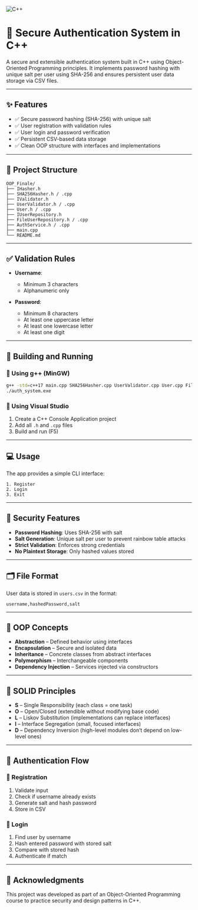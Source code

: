![C++](https://img.shields.io/badge/language-C%2B%2B-blue.svg)
# 🔐 Secure Authentication System in C++

A secure and extensible authentication system built in C++ using Object-Oriented Programming principles. It implements password hashing with unique salt per user using SHA-256 and ensures persistent user data storage via CSV files.

---

## ✨ Features

- ✅ Secure password hashing (SHA-256) with unique salt  
- ✅ User registration with validation rules  
- ✅ User login and password verification  
- ✅ Persistent CSV-based data storage  
- ✅ Clean OOP structure with interfaces and implementations

---
## 📁 Project Structure

```
OOP_Finale/
├── IHasher.h
├── SHA256Hasher.h / .cpp
├── IValidator.h
├── UserValidator.h / .cpp
├── User.h / .cpp
├── IUserRepository.h
├── FileUserRepository.h / .cpp
├── AuthService.h / .cpp
├── main.cpp
└── README.md
```

---

## ✅ Validation Rules

- **Username**:
  - Minimum 3 characters  
  - Alphanumeric only  

- **Password**:
  - Minimum 8 characters  
  - At least one uppercase letter  
  - At least one lowercase letter  
  - At least one digit  

---

## 🔧 Building and Running

### 🔹 Using g++ (MinGW)

```bash
g++ -std=c++17 main.cpp SHA256Hasher.cpp UserValidator.cpp User.cpp FileUserRepository.cpp AuthService.cpp -o auth_system.exe
./auth_system.exe
```

### 🔹 Using Visual Studio

1. Create a C++ Console Application project  
2. Add all `.h` and `.cpp` files  
3. Build and run (F5)

---

## 💻 Usage

The app provides a simple CLI interface:

```
1. Register
2. Login
3. Exit
```

---

## 🔐 Security Features

- **Password Hashing**: Uses SHA-256 with salt  
- **Salt Generation**: Unique salt per user to prevent rainbow table attacks  
- **Strict Validation**: Enforces strong credentials  
- **No Plaintext Storage**: Only hashed values stored  

---

## 🗂️ File Format

User data is stored in `users.csv` in the format:

```
username,hashedPassword,salt
```

---

## 🧠 OOP Concepts

- **Abstraction** – Defined behavior using interfaces  
- **Encapsulation** – Secure and isolated data  
- **Inheritance** – Concrete classes from abstract interfaces  
- **Polymorphism** – Interchangeable components  
- **Dependency Injection** – Services injected via constructors  

---

## 🧱 SOLID Principles

- **S** – Single Responsibility (each class = one task)  
- **O** – Open/Closed (extendible without modifying base code)  
- **L** – Liskov Substitution (implementations can replace interfaces)  
- **I** – Interface Segregation (small, focused interfaces)  
- **D** – Dependency Inversion (high-level modules don’t depend on low-level ones)

---

## 🔄 Authentication Flow

### 📝 Registration
1. Validate input  
2. Check if username already exists  
3. Generate salt and hash password  
4. Store in CSV

### 🔐 Login
1. Find user by username  
2. Hash entered password with stored salt  
3. Compare with stored hash  
4. Authenticate if match

---

## 🙌 Acknowledgments

This project was developed as part of an Object-Oriented Programming course to practice security and design patterns in C++.
